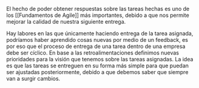 El hecho de poder obtener respuestas sobre las tareas hechas es uno de los  [[Fundamentos de Agile]] más importantes, debido a que nos permite mejorar la calidad de nuestra siguiente entrega.

Hay labores en las que únicamente haciendo entrega de la tarea asignada, podríamos haber aprendido cosas nuevas por medio de un feedback, es por eso que el proceso de entrega de una tarea dentro de una empresa debe ser cíclico. En base a las retroalimentaciones definimos nuevas prioridades para la visión que tenemos sobre las tareas asignadas. La idea es que las tareas se entreguen en su forma más simple para que puedan ser ajustadas posteriormente, debido a que debemos saber que siempre van a surgir cambios.